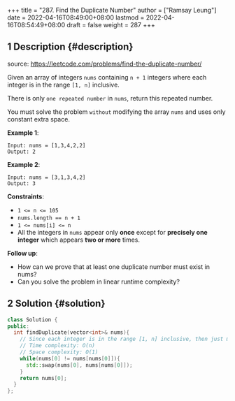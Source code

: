 +++
title = "287. Find the Duplicate Number"
author = ["Ramsay Leung"]
date = 2022-04-16T08:49:00+08:00
lastmod = 2022-04-16T08:54:49+08:00
draft = false
weight = 287
+++

## <span class="section-num">1</span> Description {#description}

source: <https://leetcode.com/problems/find-the-duplicate-number/>

Given an array of integers `nums` containing `n + 1` integers where each integer is in the range `[1, n]` inclusive.

There is only `one repeated number` in `nums`, return this repeated number.

You must solve the problem `without` modifying the array `nums` and uses only constant extra space.

**Example 1**:

```text
Input: nums = [1,3,4,2,2]
Output: 2
```

**Example 2**:

```text
Input: nums = [3,1,3,4,2]
Output: 3
```

**Constraints**:

-   `1 <= n <= 105`
-   `nums.length == n + 1`
-   `1 <= nums[i] <= n`
-   All the integers in `nums` appear only **once** except for **precisely one integer** which appears **two or more** times.

**Follow up**:

-   How can we prove that at least one duplicate number must exist in nums?
-   Can you solve the problem in linear runtime complexity?


## <span class="section-num">2</span> Solution {#solution}

```C++
class Solution {
public:
  int findDuplicate(vector<int>& nums){
    // Since each integer is in the range [1, n] inclusive, then just map the number to index
    // Time complexity: O(n)
    // Space complexity: O(1)
    while(nums[0] != nums[nums[0]]){
      std::swap(nums[0], nums[nums[0]]);
    }
    return nums[0];
  }
};
```
